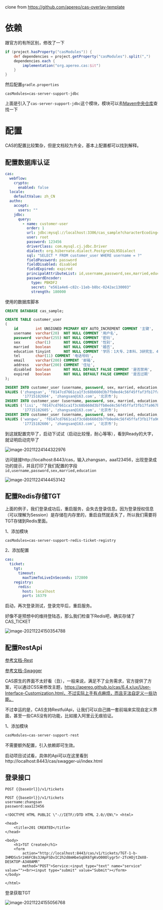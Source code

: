 clone from https://github.com/apereo/cas-overlay-template

# 依赖
跟官方的有所区别，修改了一下
```groovy
if (project.hasProperty("casModules")) {
    def dependencies = project.getProperty("casModules").split(",")
    dependencies.each {
        implementation("org.apereo.cas:$it")
    }
}
```

然后配置`gradle.properties`

```properties
casModules=cas-server-support-jdbc
```

上面是引入了`cas-server-support-jdbc`这个模块，模块可以去[Maven中央仓库](https://search.maven.org/search?q=g:org.apereo.cas)查找一下

# 配置

CAS的配置比较繁杂，但是文档较为齐全，基本上配置都可以找到解释。

## 配置数据库认证

```yaml
cas:
  webflow:
    crypto:
      enabled: false
  locale:
    defaultValue: zh_CN
  authn:
    accept:
      users: ""
    jdbc:
      query:
        - name: customer-user
          order: 1
          url: jdbc:mysql://localhost:3306/cas_sample?characterEcoding=utf-8&useSSL=false&serverTimezone=UTC&rewriteBatchedStatements=true
          user: root
          password: 123456
          driverClass: com.mysql.cj.jdbc.Driver
          dialect: org.hibernate.dialect.PostgreSQL95Dialect
          sql: "SELECT * FROM customer_user WHERE username = ?"
          fieldPassword: password
          fieldDisabled: disabled
          fieldExpired: expired
          principalAttributeList: id,username,password,sex,married,education
          passwordEncoder:
            type: PBKDF2
            secret: "e561a4e6-c82c-11eb-b8bc-0242ac130003"
            strength: 180000
```

使用的数据库脚本

```sql
CREATE DATABASE cas_sample;

CREATE TABLE customer_user
(
    id        int UNSIGNED PRIMARY KEY AUTO_INCREMENT COMMENT '主键',
    username  varchar(20)  NOT NULL COMMENT '用户名',
    password  varchar(255) NOT NULL COMMENT '密码',
    sex       char(1)      NOT NULL COMMENT '性别',
    married   boolean      NOT NULL COMMENT '婚否',
    education tinyint      NOT NULL COMMENT '学历：1大专、2本科、3研究生、4博士、5其他',
    tel       char(11) COMMENT '电话号码',
    email     varchar(200) COMMENT '邮箱',
    address   varchar(200) COMMENT '住址',
    disabled  boolean      NOT NULL DEFAULT FALSE COMMENT '是否禁用',
    expired   boolean      NOT NULL DEFAULT FALSE COMMENT '是否过期'
);

INSERT INTO customer_user (username, password, sex, married, education, tel, email, address)
VALUES ('zhangsan', 'f0147cd7661ca1f3c68b660d3b7fb0ed4c56f45ffaf3fb17fa967b5e1031eedfc9e8b64622b2844b', '男', FALSE, 1,
        '17715182604', 'zhangsan@163.com', '北京市');
INSERT INTO customer_user (username, password, sex, married, education, tel, email, address)
VALUES ('lisi', 'f0147cd7661ca1f3c68b660d3b7fb0ed4c56f45ffaf3fb17fa967b5e1031eedfc9e8b64622b2844b', '男', FALSE, 1,
        '17715182605', 'zhangsan@163.com', '北京市');
INSERT INTO customer_user (username, password, sex, married, education, tel, email, address)
VALUES ('wangwu', 'f0147cd7661ca1f3c68b660d3b7fb0ed4c56f45ffaf3fb17fa967b5e1031eedfc9e8b64622b2844b', '男', FALSE, 1,
        '17715182606', 'zhangsan@163.com', '北京市');
```

到这就配置完毕了，启动下试试（启动比较慢，耐心等等），看到Ready的大字，就证明启动完毕了

![image-20211224144322976](https://cdn.jsdelivr.net/gh/gcdd1993/image-repo@master/img/202112241443283.png)

访问链接http://localhost:8443/cas，输入zhangsan，aaa123456，出现登录成功的提示，并且打印了我们配置的字段`id,username,password,sex,married,education`

![image-20211224144453142](https://cdn.jsdelivr.net/gh/gcdd1993/image-repo@master/img/202112241444223.png)

## 配置Redis存储TGT

上面的例子，我们登录成功后，重启服务，会失去登录信息。因为登录授权信息（可以理解为Session）是存储在内存里的，重启自然就丢失了，所以我们需要将TGT存储到Redis里面。

1、添加模块

```properties
casModules=cas-server-support-redis-ticket-registry
```

2、添加配置

```yaml
cas:
  ticket:
    tgt:
      timeout:
        maxTimeToLiveInSeconds: 172800
    registry:
      redis:
        host: localhost
        port: 16379
```

启动，再次登录测试，登录完毕后，重启服务。

好像不是预想中的维持登陆态，那么我们检查下Redis吧，确实存储了CAS_TICKET

![image-20211224150354788](https://cdn.jsdelivr.net/gh/gcdd1993/image-repo@master/img/202112241503840.png)



## 配置RestApi

[参考文档-Rest](https://apereo.github.io/cas/6.4.x/protocol/REST-Protocol.html)

[参考文档-Swagger](https://apereo.github.io/cas/6.4.x/integration/Swagger-Integration.html)

CAS原生的界面不太好看（丑），一般来说，满足不了业务需求，官方提供了方案，可以通过CSS来修改主题，https://apereo.github.io/cas/6.4.x/ux/User-Interface-Customization.html，不过实际上手有点麻烦，而且无法自定义一些功能。

不过幸运的是，CAS支持RestfulApi，让我们可以自己搞一套前端来实现自定义界面，甚至一些CAS没有的功能，比如接入阿里云无痕验证。

1、添加模块

```groovy
casModules=cas-server-support-rest
```

不需要额外配置，引入依赖即可生效。

启动项目试试看，具体的Api可以在这里看到http://localhost:8443/cas/swagger-ui/index.html

## 登录接口

`POST {{baseUrl}}/v1/tickets`

```
POST {{baseUrl}}/v1/tickets
username:zhangsan
password:aaa123456

<!DOCTYPE HTML PUBLIC \"-//IETF//DTD HTML 2.0//EN\"> <html>

<head>
	<title>201 CREATED</title>
</head>

<body>
	<h1>TGT Created</h1>
	<form
		action="http://localhost:8443/cas/v1/tickets/TGT-1-b-IHMDSs5r246FCBs3JApFSDvIC2h2d8mHbeSqEK6TgKvO00Olygr5r-2TcHOjtZmX8-DESKTOP-A340AMR"
		method="POST">Service:<input type="text" name="service" value=""><br><input type="submit" value="Submit"></form>
</body>

</html>
```

登录获取TGT

![image-20211224155056768](https://cdn.jsdelivr.net/gh/gcdd1993/image-repo@master/img/202112241550840.png)








